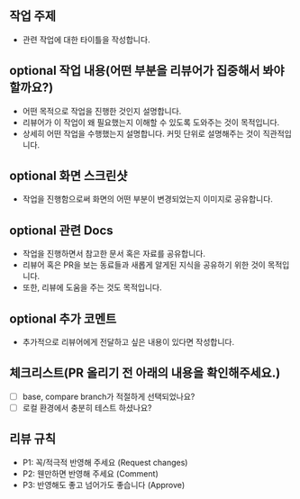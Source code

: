 ## 작업 주제

- 관련 작업에 대한 타이틀을 작성합니다.

## optional 작업 내용(어떤 부분을 리뷰어가 집중해서 봐야할까요?)

- 어떤 목적으로 작업을 진행한 것인지 설명합니다.
- 리뷰어가 이 작업이 왜 필요했는지 이해할 수 있도록 도와주는 것이 목적입니다.
- 상세히 어떤 작업을 수행했는지 설명합니다. 커밋 단위로 설명해주는 것이 직관적입니다.

## optional 화면 스크린샷

- 작업을 진행함으로써 화면의 어떤 부분이 변경되었는지 이미지로 공유합니다.

## optional 관련 Docs

- 작업을 진행하면서 참고한 문서 혹은 자료를 공유합니다.
- 리뷰어 혹은 PR을 보는 동료들과 새롭게 알게된 지식을 공유하기 위한 것이 목적입니다.
- 또한, 리뷰에 도움을 주는 것도 목적입니다.

## optional 추가 코멘트

- 추가적으로 리뷰어에게 전달하고 싶은 내용이 있다면 작성합니다.

## 체크리스트(PR 올리기 전 아래의 내용을 확인해주세요.)

- [ ] base, compare branch가 적절하게 선택되었나요?
- [ ] 로컬 환경에서 충분히 테스트 하셨나요?

## 리뷰 규칙

- P1: 꼭/적극적 반영해 주세요 (Request changes)
- P2: 웬만하면 반영해 주세요 (Comment)
- P3: 반영해도 좋고 넘어가도 좋습니다 (Approve)
